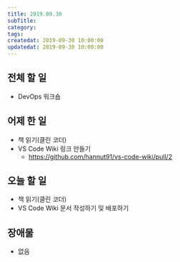 ```yaml
---
title: 2019.09.30
subTitle: 
category: 
tags: 
createdat: 2019-09-30 10:00:00
updatedat: 2019-09-30 10:00:00
---
```


## 전체 할 일

* DevOps 워크숍

## 어제 한 일

* 책 읽기(클린 코더)
* VS Code Wiki 링크 만들기
  * https://github.com/hannut91/vs-code-wiki/pull/2

## 오늘 할 일

* 책 읽기(클린 코더)
* VS Code Wiki 문서 작성하기 및 배포하기

## 장애물

* 없음